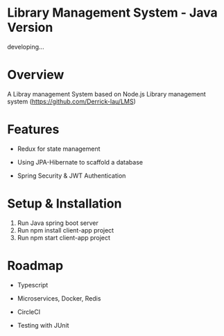 # Library Management System - Java Version

developing...

# Overview
A Libray management System based on Node.js Library management system (https://github.com/Derrick-lau/LMS)

# Features

- Redux for state management

- Using JPA-Hibernate to scaffold a database

- Spring Security & JWT Authentication

# Setup & Installation
1. Run Java spring boot server
2. Run npm install client-app project
3. Run npm start client-app project

# Roadmap
- Typescript

- Microservices, Docker, Redis
 
- CircleCI

- Testing with JUnit

